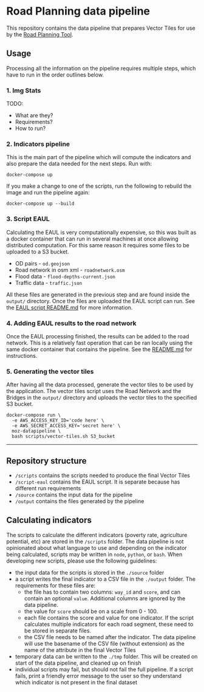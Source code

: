 # Road Planning data pipeline
This repository contains the data pipeline that prepares Vector Tiles for use by the [Road Planning Tool](https://github.com/developmentseed/moz-road-planning).

## Usage
Processing all the information on the pipeline requires multiple steps, which have to run in the order outlines below.

### 1. Img Stats
TODO:
- What are they?
- Requirements? 
- How to run?

### 2. Indicators pipeline
This is the main part of the pipeline which will compute the indicators and also prepare the data needed for the next steps.
Run with:
```
docker-compose up
```
If you make a change to one of the scripts, run the following to rebuild the image and run the pipeline again:
```
docker-compose up --build
```

### 3. Script EAUL
Calculating the EAUL is very computationally expensive, so this was built as a docker container that can run in several machines at once allowing distributed computation.
For this same reason it requires some files to be uploaded to a S3 bucket.
- OD pairs - `od.geojson`
- Road network in osm xml - `roadnetwork.osm`
- Flood data - `flood-depths-current.json`
- Traffic data - `traffic.json`

All these files are generated in the previous step and are found inside the `output/` directory.
Once the files are uploaded the EAUL script can run. See the [EAUL script README.md](./script-eaul/README.md) for more information.

### 4. Adding EAUL results to the road network 
Once the EAUL processing finished, the results can be added to the road network. This is a relatively fast operation that can be ran locally using the same docker container that contains the pipeline.
See the [README.md](./scripts/merge-eaul/README.md) for instructions.

### 5. Generating the vector tiles
After having all the data processed, generate the vector tiles to be used by the application.
The vector tiles script uses the Road Network and the Bridges in the `output/` directory and uploads the vector tiles to the specified S3 bucket.

```
docker-compose run \
  -e AWS_ACCESS_KEY_ID='code here' \
  -e AWS_SECRET_ACCESS_KEY='secret here' \
  moz-datapipeline \
  bash scripts/vector-tiles.sh S3_bucket
```

-----

## Repository structure

- `/scripts` contains the scripts needed to produce the final Vector Tiles
- `/script-eaul` contains the EAUL script. It is separate because has different run requirements
- `/source` contains the input data for the pipeline
- `/output` contains the files generated by the pipeline

## Calculating indicators
The scripts to calculate the different indicators (poverty rate, agriculture potential, etc) are stored in the `/scripts` folder. The data pipeline is not opinionated about what language to use and depending on the indicator being calculated, scripts may be written in `node`, `python`, or `bash`. When developing new scripts, please use the following guidelines:

- the input data for the scripts is stored in the `./source` folder
- a script writes the final indicator to a CSV file in the `./output` folder. The requirements for these files are:  
  - the file has to contain two columns: `way_id` and `score`, and can contain an optional `value`. Additional columns are ignored by the data pipeline.
  - the value for `score` should be on a scale from 0 - 100.
  - each file contains the score and value for one indicator. If the script calculates multiple indicators for each road segment, these need to be stored in separate files.
  - the CSV file needs to be named after the indicator. The data pipeline will use the basename of the CSV file (without extension) as the name of the attribute in the final Vector Tiles
- temporary data can be written to the `./tmp` folder. This will be created on start of the data pipeline, and cleaned up on finish
- individual scripts may fail, but should not fail the full pipeline. If a script fails, print a friendly error message to the user so they understand which indicator is not present in the final dataset
